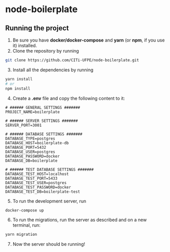 # node-boilerplate

## Running the project

1. Be sure you have **docker/docker-compose** and **yarn** (or **npm**, if you use it) installed.
2. Clone the repository by running 
```bash 
git clone https://github.com/CITi-UFPE/node-boilerplate.git
```
3. Install all the dependencies by running
```bash 
yarn install
# or
npm install
```
4. Create a **.env** file and copy the following content to it:
```dotenv
# ###### GENERAL SETTINGS #######
PROJECT_NAME=boilerplate

# ###### SERVER SETTINGS #######
SERVER_PORT=3001

# ###### DATABASE SETTINGS #######
DATABASE_TYPE=postgres
DATABASE_HOST=boilerplate-db
DATABASE_PORT=5432
DATABASE_USER=postgres
DATABASE_PASSWORD=docker
DATABASE_DB=boilerplate

# ###### TEST DATABASE SETTINGS #######
DATABASE_TEST_HOST=localhost
DATABASE_TEST_PORT=5433
DATABASE_TEST_USER=postgres
DATABASE_TEST_PASSWORD=docker
DATABASE_TEST_DB=boilerplate-test
```
  
5. To run the development server, run
```bash
docker-compose up
```
6. To run the migrations, run the server as described and on a new terminal, run:
```bash
yarn migration
```
7. Now the server should be running!
